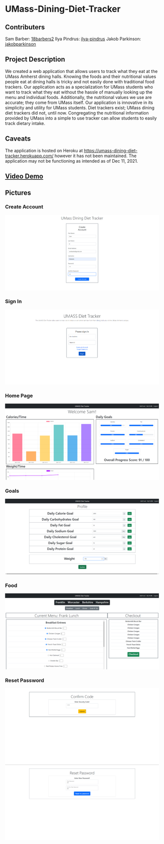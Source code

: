 # UMass-Dining-Diet-Tracker

## Contributers
Sam Barber: [18barbers2](https://github.com/18barbers2/) Ilya Pindrus: [ilya-pindrus](https://github.com/ilya-pindrus/) Jakob Parkinson: [jakobparkinson](https://github.com/jakobparkinson/)

## Project Description

We created a web application that allows users to track what they eat at the UMass Amherst dining halls. Knowing the foods and their nutritional values people eat at dining halls is tricky and not easily done with traditional food trackers. Our application acts as a specialization for UMass students who want to track what they eat without the hassle of manually looking up the menu and individual foods. Additionally, the nutritional values we use are accurate; they come from UMass itself. Our application is innovative in its simplicity and utility for UMass students. Diet trackers exist; UMass dining diet trackers did not, until now. Congregating the nutritional information provided by UMass into a simple to use tracker can allow students to easily track dietary intake.

## Caveats

The application is hosted on Heroku at https://umass-dining-diet-tracker.herokuapp.com/ however it has not been maintained. The application may not be functioning as intended as of Dec 11, 2021.


## [Video Demo](https://www.youtube.com/watch?v=FfFniUb_e0g&list=PLbTmqqGclWPKulyyrGo2EIt9z1ZfMprdO&index=21)

## Pictures

### Create Account
![Create Account Page](docs/final-res/image09.png)

### Sign In
![Sign-in Page](docs/final-res/image01.png)

### Home Page
![Home Page 1](docs/final-res/image04.png)

### Goals
![Goal Page](docs/final-res/image06.png)

### Food
![Food Page](docs/final-res/image08.png)

### Reset Password
![Reset Password Page 1](docs/final-res/image10.png)
![Reset Password Page 2](docs/final-res/image12.png)
